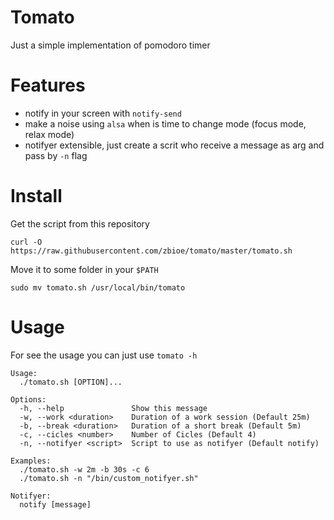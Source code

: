 # Tomato

Just a simple implementation of pomodoro timer

# Features
- notify in your screen with `notify-send`
- make a noise using `alsa` when is time to change mode (focus mode, relax mode)
- notifyer extensible, just create a scrit who receive a message as arg and pass by `-n` flag

# Install

Get the script from this repository
``` shell
curl -O https://raw.githubusercontent.com/zbioe/tomato/master/tomato.sh
```

Move it to some folder in your `$PATH`

``` shell
sudo mv tomato.sh /usr/local/bin/tomato
```

# Usage

For see the usage you can just use `tomato -h`

``` text
Usage:
  ./tomato.sh [OPTION]...

Options:
  -h, --help               Show this message
  -w, --work <duration>    Duration of a work session (Default 25m)
  -b, --break <duration>   Duration of a short break (Default 5m)
  -c, --cicles <number>    Number of Cicles (Default 4)
  -n, --notifyer <script>  Script to use as notifyer (Default notify)

Examples:
  ./tomato.sh -w 2m -b 30s -c 6
  ./tomato.sh -n "/bin/custom_notifyer.sh"

Notifyer:
  notify [message]
```
